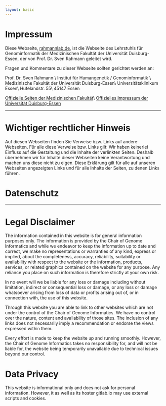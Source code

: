 ```yaml
---
layout: basic
---
```


# Impressum

Diese Webseite, [rahmannlab.de](https://rahmannlab.de), ist die Webseite des Lehrstuhls für Genominformatik der Medizinischen Fakultät der Universität Duisburg-Essen, der von Prof. Dr. Sven Rahmann geleitet wird.

Fragen und Kommentare zu dieser Webseite sollten gerichtet werden an:

Prof. Dr. Sven Rahmann \\
Institut für Humangenetik / Genominformatik \\
Medizinische Fakultät der Universität Duisburg-Essen\\
Universitätsklinikum Essen\\
Hufelandstr. 55\\
45147 Essen

[Offizielle Seiten der Medizinischen Fakultät](http://www.uni-due.de/med/index.php)\\
[Offizielles Impressum der Universität Duisburg-Essen](https://www.uni-due.de/de/impressum.shtml)

---

# Wichtiger rechtlicher Hinweis

Auf diesen Webseiten finden Sie Verweise bzw. Links auf andere Webseiten. Für alle diese Verweise bzw. Links gilt: Wir haben keinerlei Einfluss auf die Gestaltung und die Inhalte der verlinkten Seiten. Deshalb übernehmen wir für Inhalte dieser Webseiten keine Verantwortung und machen uns diese nicht zu eigen. Diese Erklärung gilt für alle auf unseren Webseiten angezeigten Links und für alle Inhalte der Seiten, zu denen Links führen.

# Datenschutz



---

# Legal Disclaimer

The information contained in this website is for general information purposes only. The information is provided by the Chair of Genome Informatics and while we endeavor to keep the information up to date and correct, we make no representations or warranties of any kind, express or implied, about the completeness, accuracy, reliability, suitability or availability with respect to the website or the information, products, services, or related graphics contained on the website for any purpose. Any reliance you place on such information is therefore strictly at your own risk.

In no event will we be liable for any loss or damage including without limitation, indirect or consequential loss or damage, or any loss or damage whatsoever arising from loss of data or profits arising out of, or in connection with, the use of this website.

Through this website you are able to link to other websites which are not under the control of the Chair of Genome Informatics. We have no control over the nature, content and availability of those sites. The inclusion of any links does not necessarily imply a recommendation or endorse the views expressed within them.

Every effort is made to keep the website up and running smoothly. However, the Chair of Genome Informatics takes no responsibility for, and will not be liable for, the website being temporarily unavailable due to technical issues beyond our control.


# Data Privacy

This website is informational only and does not ask for personal information.
However, it as well as its hoster gitlab.io may use external scripts and cookies.


